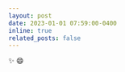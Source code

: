```yaml
---
layout: post
date: 2023-01-01 07:59:00-0400
inline: true
related_posts: false
---
```


:sparkles: :smile:
